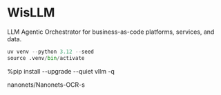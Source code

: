 # WisLLM
LLM Agentic Orchestrator for business-as-code platforms, services, and data.


```python
uv venv --python 3.12 --seed
source .venv/bin/activate
```


%pip install --upgrade --quiet  vllm -q


nanonets/Nanonets-OCR-s


